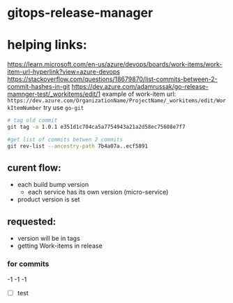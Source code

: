 # gitops-release-manager
# helping links:
https://learn.microsoft.com/en-us/azure/devops/boards/work-items/work-item-url-hyperlink?view=azure-devops
https://stackoverflow.com/questions/18679870/list-commits-between-2-commit-hashes-in-git
https://dev.azure.com/adamrussak/go-release-mamnger-test/_workitems/edit/1
example of work-item url: `https://dev.azure.com/OrganizationName/ProjectName/_workitems/edit/WorkItemNumber`
try use `go-git`
```sh
# tag old commit
git tag -a 1.0.1 e351d1c704ca5a7754943a21a2d58ec75608e7f7

#get list of commits betwen 2 commits 
git rev-list --ancestry-path 7b4a07a..ecf5891
```
## curent flow:
- each build bump version
    - each service has its own version (micro-service)
- product version is set

## requested:
- version will be in tags
- getting Work-items in release

### for commits 
-1 
-1 
-1 
- [ ] test